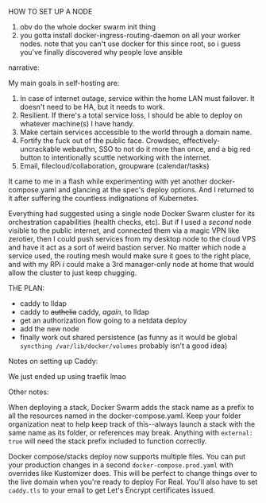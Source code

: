 HOW TO SET UP A NODE

1. obv do the whole docker swarm init thing
2. you gotta install docker-ingress-routing-daemon on all your worker nodes. note that you can't use docker for this since root, so i guess you've finally discovered why people love ansible 

narrative:

My main goals in self-hosting are:
1. In case of internet outage, service within the home LAN must failover. It doesn't need to be HA, but it needs to work.
2. Resilient. If there's a total service loss, I should be able to deploy on whatever machine(s) I have handy.
3. Make certain services accessible to the world through a domain name.
4. Fortify the fuck out of the public face. Crowdsec, effectively-uncrackable webauthn, SSO to not do it more than once, and a big red button to intentionally scuttle networking with the internet.
5. Email, filecloud/collaboration, groupware (calendar/tasks)

It came to me in a flash while experimenting with yet another docker-compose.yaml and glancing at the spec's deploy options.  And I returned to it after suffering the countless indignations of Kubernetes.

Everything had suggested using a single node Docker Swarm cluster for its orchestration capabilities (health checks, etc). But if I used a *second* node visible to the public internet, and connected them via a magic VPN like zerotier, then I could push services from my desktop node to the cloud VPS and have it act as a sort of weird bastion server. No matter which node a service used, the routing mesh would make sure it goes to the right place, and with my RPi i could make a 3rd manager-only node at home that would allow the cluster to just keep chugging.

THE PLAN:
- caddy to lldap
- caddy to ~~authelia~~ caddy, *again*, to lldap
- get an authorization flow going to a netdata deploy
- add the new node
- finally work out shared persistence (as funny as it would be global `syncthing /var/lib/docker/volumes` probably isn't a good idea)

Notes on setting up Caddy:

We just ended up using traefik lmao

Other notes:

When deploying a stack, Docker Swarm adds the stack name as a prefix to all the resources named in the docker-compose.yaml. Keep your folder organization neat to help keep track of this--always launch a stack with the same name as its folder, or references may break. Anything with `external: true` will need the stack prefix included to function correctly.

Docker compose/stacks deploy now supports multiple files. You can put your production changes in a second `docker-compose.prod.yaml` with overrides like Kustomizer does. This will be perfect to change things over to the live domain when you're ready to deploy For Real. You'll also have to set `caddy.tls` to your email to get Let's Encrypt certificates issued.
